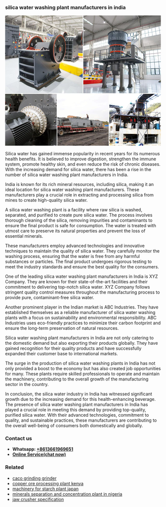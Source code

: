 <h3>silica water washing plant manufacturers in india</h3><img src='1704857065.jpg' alt=''><p>Silica water has gained immense popularity in recent years for its numerous health benefits. It is believed to improve digestion, strengthen the immune system, promote healthy skin, and even reduce the risk of chronic diseases. With the increasing demand for silica water, there has been a rise in the number of silica water washing plant manufacturers in India.</p><p>India is known for its rich mineral resources, including silica, making it an ideal location for silica water washing plant manufacturers. These manufacturers play a crucial role in extracting and processing silica from mines to create high-quality silica water.</p><p>A silica water washing plant is a facility where raw silica is washed, separated, and purified to create pure silica water. The process involves thorough cleaning of the silica, removing impurities and contaminants to ensure the final product is safe for consumption. The water is treated with utmost care to preserve its natural properties and prevent the loss of essential minerals.</p><p>These manufacturers employ advanced technologies and innovative techniques to maintain the quality of silica water. They carefully monitor the washing process, ensuring that the water is free from any harmful substances or particles. The final product undergoes rigorous testing to meet the industry standards and ensure the best quality for the consumers.</p><p>One of the leading silica water washing plant manufacturers in India is XYZ Company. They are known for their state-of-the-art facilities and their commitment to delivering top-notch silica water. XYZ Company follows stringent quality control measures throughout the manufacturing process to provide pure, contaminant-free silica water.</p><p>Another prominent player in the Indian market is ABC Industries. They have established themselves as a reliable manufacturer of silica water washing plants with a focus on sustainability and environmental responsibility. ABC Industries uses eco-friendly practices to minimize their carbon footprint and ensure the long-term preservation of natural resources.</p><p>Silica water washing plant manufacturers in India are not only catering to the domestic demand but also exporting their products globally. They have gained recognition for their quality products and have successfully expanded their customer base to international markets.</p><p>The surge in the production of silica water washing plants in India has not only provided a boost to the economy but has also created job opportunities for many. These plants require skilled professionals to operate and maintain the machinery, contributing to the overall growth of the manufacturing sector in the country.</p><p>In conclusion, the silica water industry in India has witnessed significant growth due to the increasing demand for this health-enhancing beverage. The presence of silica water washing plant manufacturers in India has played a crucial role in meeting this demand by providing top-quality, purified silica water. With their advanced technologies, commitment to quality, and sustainable practices, these manufacturers are contributing to the overall well-being of consumers both domestically and globally.</p><h3>Contact us</h3><ul><li><strong>Whatsapp:&nbsp;<a href="https://wa.me/8613661969651">+8613661969651</a></strong></li><li><a href="https://swt.shibang-china.com/?git&amp;zhl&amp;silica water washing plant manufacturers in india"><strong>Online Service(chat now)</strong></a></li></ul><h3>Related</h3><ul><li><a href='caco grinding grinder.md'>caco grinding grinder</a></li><li><a href='copper ore processing plant kenya.md'>copper ore processing plant kenya</a></li><li><a href='machinery for starch plant japan.md'>machinery for starch plant japan</a></li><li><a href='minerals separation and concentration plant in nigeria.md'>minerals separation and concentration plant in nigeria</a></li><li><a href='jaw crusher specification.md'>jaw crusher specification</a></li></ul>
